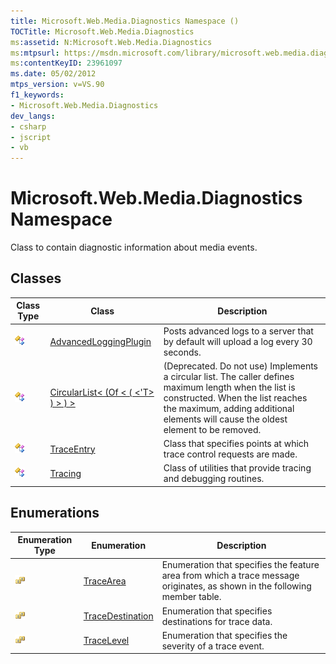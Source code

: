 ```yaml
---
title: Microsoft.Web.Media.Diagnostics Namespace ()
TOCTitle: Microsoft.Web.Media.Diagnostics
ms:assetid: N:Microsoft.Web.Media.Diagnostics
ms:mtpsurl: https://msdn.microsoft.com/library/microsoft.web.media.diagnostics(v=VS.90)
ms:contentKeyID: 23961097
ms.date: 05/02/2012
mtps_version: v=VS.90
f1_keywords:
- Microsoft.Web.Media.Diagnostics
dev_langs:
- csharp
- jscript
- vb
---
```


# Microsoft.Web.Media.Diagnostics Namespace

Class to contain diagnostic information about media events.

## Classes

|Class Type|Class|Description|
|--- |--- |--- |
|![Public class](images/Ee532677.pubclass(en-us,VS.90).gif "Public class")|[AdvancedLoggingPlugin](advancedloggingplugin-class-microsoft-web-media-diagnostics_1.md)|Posts advanced logs to a server that by default will upload a log every 30 seconds.|
|![Public class](images/Ee532677.pubclass(en-us,VS.90).gif "Public class")|[CircularList< (Of < ( <'T> ) > ) >](circularlist-t-class-microsoft-web-media-diagnostics_1.md)|(Deprecated. Do not use) Implements a circular list. The caller defines maximum length when the list is constructed. When the list reaches the maximum, adding additional elements will cause the oldest element to be removed.|
|![Public class](images/Ee532677.pubclass(en-us,VS.90).gif "Public class")|[TraceEntry](traceentry-class-microsoft-web-media-diagnostics_1.md)|Class that specifies points at which trace control requests are made.|
|![Public class](images/Ee532677.pubclass(en-us,VS.90).gif "Public class")|[Tracing](tracing-class-microsoft-web-media-diagnostics_1.md)|Class of utilities that provide tracing and debugging routines.|

## Enumerations

|Enumeration Type|Enumeration|Description|
|--- |--- |--- |
|![Public enumeration](images/Ee532677.pubenumeration(en-us,VS.90).gif "Public enumeration")|[TraceArea](tracearea-enumeration-microsoft-web-media-diagnostics_1.md)|Enumeration that specifies the feature area from which a trace message originates, as shown in the following member table.|
|![Public enumeration](images/Ee532677.pubenumeration(en-us,VS.90).gif "Public enumeration")|[TraceDestination](tracedestination-enumeration-microsoft-web-media-diagnostics_1.md)|Enumeration that specifies destinations for trace data.|
|![Public enumeration](images/Ee532677.pubenumeration(en-us,VS.90).gif "Public enumeration")|[TraceLevel](tracelevel-enumeration-microsoft-web-media-diagnostics_1.md)|Enumeration that specifies the severity of a trace event.|
